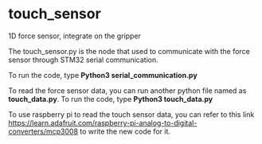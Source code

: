 # touch_sensor
1D force sensor, integrate on the gripper

The touch_sensor.py is the node that used to communicate with the force sensor through STM32 serial communication.

To run the code, type **Python3 serial_communication.py**

To read the force sensor data, you can run another python file named as **touch_data.py**.
To run the code, type **Python3 touch_data.py**

To use raspberry pi to read the touch sensor data, you can refer to this link https://learn.adafruit.com/raspberry-pi-analog-to-digital-converters/mcp3008 to write the new code for it.
